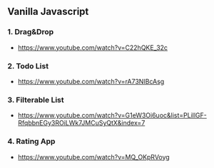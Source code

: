 ## Vanilla Javascript

### 1. Drag&Drop
- https://www.youtube.com/watch?v=C22hQKE_32c

### 2. Todo List
- https://www.youtube.com/watch?v=rA73NIBcAsg

### 3. Filterable List
- https://www.youtube.com/watch?v=G1eW3Oi6uoc&list=PLillGF-RfqbbnEGy3ROiLWk7JMCuSyQtX&index=7

### 4. Rating App
- https://www.youtube.com/watch?v=MQ_OKpRVoyg